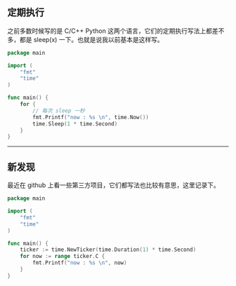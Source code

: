 ## 定期执行
之前多数时候写的是 C/C++ Python 这两个语言，它们的定期执行写法上都差不多，都是 sleep(x) 一下。也就是说我以前基本是这样写。
``` go
package main

import (
	"fmt"
	"time"
)

func main() {
	for {
        // 每次 sleep 一秒
		fmt.Printf("now : %s \n", time.Now())
		time.Sleep(1 * time.Second)
	}
}
```

---

## 新发现
最近在 github 上看一些第三方项目，它们都写法也比较有意思，这里记录下。
``` go
package main

import (
	"fmt"
	"time"
)

func main() {
	ticker := time.NewTicker(time.Duration(1) * time.Second)
	for now := range ticker.C {
		fmt.Printf("now : %s \n", now)
	}
}
```

